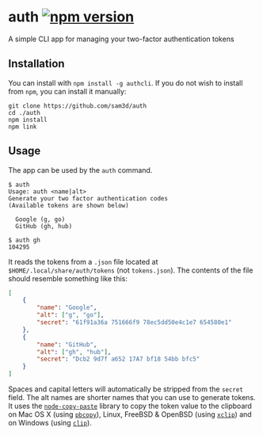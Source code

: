 # auth [![npm version](https://badge.fury.io/js/authcli.svg)](https://badge.fury.io/js/authcli)
A simple CLI app for managing your two-factor authentication tokens

## Installation
You can install with `npm install -g authcli`. If you do not wish to install from `npm`, you can install it manually:

```console
git clone https://github.com/sam3d/auth
cd ./auth
npm install
npm link
```

## Usage
The app can be used by the `auth` command.

```console
$ auth
Usage: auth <name|alt>
Generate your two factor authentication codes
(Available tokens are shown below)

  Google (g, go)
  GitHub (gh, hub)

$ auth gh
104295
```

It reads the tokens from a `.json` file located at `$HOME/.local/share/auth/tokens` (not `tokens.json`). The contents of the file should resemble something like this:

```json
[
	{
		"name": "Google",
		"alt": ["g", "go"],
		"secret": "61f91a36a 751666f9 78ec5dd50e4c1e7 654580e1"
	},
	{
		"name": "GitHub",
		"alt": ["gh", "hub"],
		"secret": "Dcb2 9d7f a652 17A7 bf18 54bb bfc5"
	}
]
```

Spaces and capital letters will automatically be stripped from the `secret` field. The alt names are shorter names that you can use to generate tokens. It uses the [`node-copy-paste`](https://github.com/xavi-/node-copy-paste) library to copy the token value to the clipboard on Mac OS X (using [`pbcopy`](https://developer.apple.com/library/mac/#documentation/Darwin/Reference/Manpages/man1/pbcopy.1.html)), Linux, FreeBSD & OpenBSD (using [`xclip`](http://www.cyberciti.biz/faq/xclip-linux-insert-files-command-output-intoclipboard/)) and on Windows (using [`clip`](http://www.labnol.org/software/tutorials/copy-dos-command-line-output-clipboard-clip-exe/2506/)).
